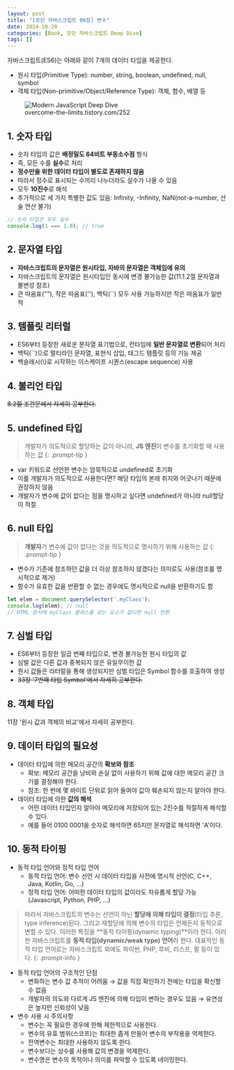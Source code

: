 ```yaml
---
layout: post
title: "[모던 자바스크립트 06장] 변수"
date: 2024-10-20
categories: [Book, 모던 자바스크립트 Deep Dive]
tags: []
---
```


자바스크립트(ES6)는 아래와 같이 7개의 데이터 타입을 제공한다.
-   원시 타입(Primitive Type): number, string, boolean, undefined, null, symbol
-   객체 타입(Non-primitive/Object/Reference Type): 객체, 함수, 배열 등
<figure>
	<img  src="https://blog.kakaocdn.net/dn/BTWmx/btrduVl2NTd/aeowBXYOwBYTapuxBrJe21/img.png" alt="Modern JavaScript Deep Dive">
	<figcaption>overcome-the-limits.tistory.com/252</figcaption>
</figure>


## 1. 숫자 타입
-   숫자 타입의 값은 **배정밀도 64비트 부동소수점** 형식
-   즉, 모든 수를 **실수**로 처리
-   **정수만을 위한 데이터 타입이 별도로 존재하지 않음**
-   따라서 정수로 표시되는 수끼리 나누더라도 실수가 나올 수 있음
-   모두  **10진수**로 해석
-   추가적으로 세 가지 특별한 값도 있음: Infinity, -Infinity, NaN(not-a-number, 산술 연산 불가)

```javascript
// 숫자 타입은 모두 실수
console.log(1 === 1.0); // true
```


## 2. 문자열 타입
- **자바스크립트의 문자열은 원시타입, 자바의 문자열은 객체임에 유의**
- 자바스크립트의 문자열은 원시타입인 동시에 변경 불가능한 값(11.1.2절 문자열과 불변성 참조)
- 큰 따옴표(""), 작은 따옴표(''), 백틱(``) 모두 사용 가능하지만 작은 따옴표가 일반적


## 3. 템플릿 리터럴
- ES6부터 등장한 새로운 문자열 표기법으로, 런타임에 **일반 문자열로 변환**되어 처리
- 백틱(``)으로 멀티라인 문자열, 표현식 삽입, 태그드 템플릿 등의 기능 제공
- 백슬래시(\\)로 시작하는 이스케이프 시퀀스(escape sequence) 사용


## 4. 불리언 타입
~~8.2절 조건문에서 자세히 공부한다.~~


## 5. undefined 타입
> 개발자가 의도적으로 할당하는 값이 아니라, **JS 엔진**이 변수를 초기화할 때 사용하는 값
{: .prompt-tip }
- var 키워드로 선언한 변수는 암묵적으로 undefined로 초기화
- 이를 개발자가 의도적으로 사용한다면? 해당 타입의 본래 취지와 어긋나기 때문에 권장하지 않음
- 개발자가 변수에 값이 없다는 점을 명시하고 싶다면 undefined가 아니라  null할당이 적절


## 6. null 타입
> **개발자**가 변수에 값이 없다는 것을 의도적으로 명시하기 위해 사용하는 값
{: .prompt-tip }
- 변수가 기존에 참조하던 값을 더 이상 참조하지 않겠다는 의미로도 사용(참조를 명시적으로 제거)
- 함수가 유효한 값을 반환할 수 없는 경우에도 명시적으로 null을 반환하기도 함

```javascript
let elem = document.querySelector('.myClass');
console.log(elem); // null
// HTML 문서에 myClass 클래스를 갖는 요소가 없다면 null 반환
```


## 7. 심벌 타입
- ES6부터 등장한 일곱 번째 타입으로, 변경 불가능한 원시 타입의 값
- 심벌 값은 다른 값과 중복되지 않은 유일무이한 값
- 원시 값들은 리터럴을 통해 생성되지만 심벌 타입은 Symbol 함수를 호출하여 생성
- ~~33장 '7번째 타입 Symbol'에서 자세히 공부한다.~~


## 8. 객체 타입
11장 '원시 값과 객체의 비교'에서 자세히 공부한다.


## 9. 데이터 타입의 필요성
-  데이터 타입에 의한 메모리 공간의 **확보와 참조**
    -  확보: 메모리 공간을 낭비와 손실 없이 사용하기 위해 값에 대한 메모리 공간 크기를 결정해야 한다.
    -  참조: 한 번에 몇 바이트 단위로 읽어 들여야 값이 훼손되지 않는지 알아야 한다.
-  데이터 타입에 의한 **값의 해석**
    -  어떤 데이터 타입인지 알아야 메모리에 저장되어 있는 2진수를 적절하게 해석할 수 있다.
    -  예를 들어 0100 0001을 숫자로 해석하면 65지만 문자열로 해석하면 'A'이다.


## 10. 동적 타이핑
- 동적 타입 언어와 정적 타입 언어
    - 동적 타입 언어: 변수 선언 시 데이터 타입을 사전에 명시적 선언(C, C++, Java, Kotlin, Go, ...)
    - 정적 타입 언어: 어떠한 데이터 타입의 값이라도 자유롭게 할당 가능(Javascript, Python, PHP, ...)

> 따라서 자바스크립트의 변수는  선언이 아닌 **할당에 의해 타입이 결정**(타입 추론, type inference)된다. 그리고 재할당에 의해 변수의 타입은 언제든지 동적으로 변할 수 있다. 이러한 특징을 **동적 타이핑(dynamic typing)**이라 한다. 이러한 자바스크립트를 **동적 타입(dynamic/weak type) 언어**라 한다. 대표적인 동적 타입 언어로는 자바스크립트 외에도 파이썬, PHP, 루비, 리스프, 펄 등이 있다.
{: .prompt-info }
- 동적 타입 언어의 구조적인 단점
    - 변화하는 변수 값 추적이 어려움 → 값을 직접 확인하기 전에는 타입을 확신할 수 없음
    - 개발자의 의도와 다르게 JS 엔진에 의해 타입이 변하는 경우도 있음 → 유연성은 높지만 신뢰성이 낮음
-  변수 사용 시 주의사항
    - 변수는 꼭 필요한 경우에 한해 제한적으로 사용한다.
    - 변수의 유효 범위(스코프)는 최대한 좁게 만들어 변수의 부작용을 억제한다.
    - 전역변수는 최대한 사용하지 않도록 한다.
    - 변수보다는 상수를 사용해 값의 변경을 억제한다.
    - 변수명은 변수의 목적이나 의미를 파악할 수 있도록 네이밍한다.